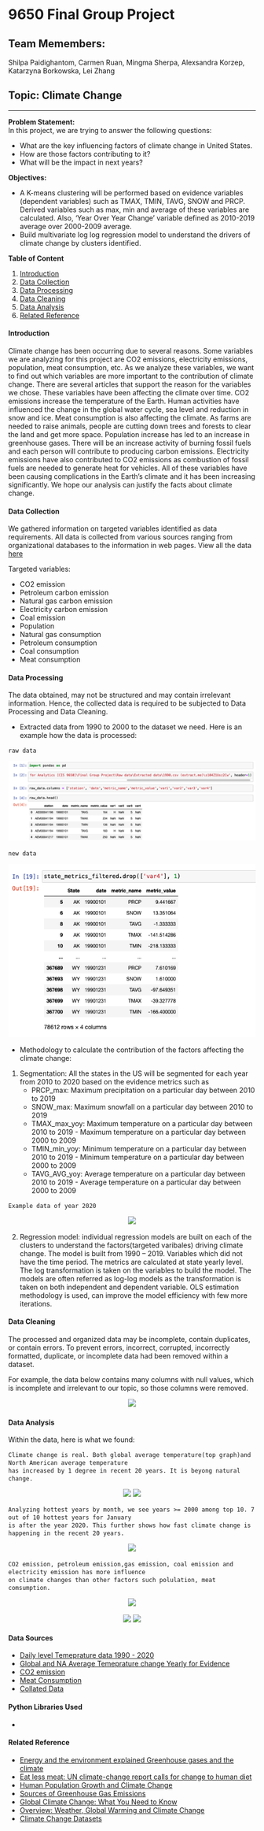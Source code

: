 
# 9650 Final Group Project

## Team Memembers: 
Shilpa Paidighantom, Carmen Ruan, Mingma Sherpa, 
Alexsandra Korzep, Katarzyna Borkowska, Lei Zhang
## Topic: Climate Change
---
**Problem Statement:**\
In this project, we are trying to answer the following questions:
* What are the key influencing factors of climate change in United States.
* How are those factors contributing to it?
* What will be the impact in next years?

**Objectives:**
* A K-means clustering will be performed based on evidence variables (dependent variables) such as TMAX, TMIN, TAVG, SNOW and PRCP. Derived variables such as max, min and         average of these variables are calculated. Also, ‘Year Over Year Change’ variable defined as 2010-2019 average over 2000-2009 average.
* Build multivariate log log regression model to understand the drivers of climate change by clusters identified. 


**Table of Content**
1. [Introduction](#Introduction)
2. [Data Collection](#Data-Collection)
3. [Data Processing](#Data-Processing)
4. [Data Cleaning](#Data-Cleaning)
5. [Data Analysis](#Data-Analysis)
6. [Related Reference](#Related-Reference)

#### Introduction
Climate change has been occurring due to several reasons. Some variables we are analyzing for this project are CO2 emissions, electricity emissions, population, meat consumption, etc. As we analyze these variables, we want to find out which variables are more important to the contribution of climate change. There are several articles that support the reason for the variables we chose. These variables have been affecting the climate over time. CO2 emissions increase the temperature of the Earth. Human activities have influenced the change in the global water cycle, sea level and reduction in snow and ice. Meat consumption is also affecting the climate. As farms are needed to raise animals, people are cutting down trees and forests to clear the land and get more space. Population increase has led to an increase in greenhouse gases. There will be an increase activity of burning fossil fuels and each person will contribute to producing carbon emissions.  Electricity emissions have also contributed to CO2 emissions as combustion of fossil fuels are needed to generate heat for vehicles. All of these variables have been causing complications in the Earth’s climate and it has been increasing significantly. We hope our analysis can justify the facts about climate change.


#### Data Collection
We gathered information on targeted variables identified as data requirements. All data is collected from various sources ranging from organizational databases to the information in web pages. View all the data [here](https://github.com/snowmeatball/9650_GroupProject/tree/main/Data)

Targeted variables:
* CO2 emission
* Petroleum carbon emission
* Natural gas carbon emission
* Electricity carbon emission
* Coal emission
* Population
* Natural gas consumption
* Petroleum consumption
* Coal consumption
* Meat consumption

#### Data Processing
The data obtained, may not be structured and may contain irrelevant information. Hence, the collected data is required to be subjected to Data Processing and Data Cleaning.

* Extracted data from 1990 to 2000 to the dataset we need. Here is an example how the data is processed:
```
raw data
```
![1990raw](img/1990raw.png)
```
new data
```
![1990new](img/1990new.png)


* Methodology to calculate the contribution of the factors affecting the climate change:
1. Segmentation: All the states in the US will be segmented for each year from 2010 to 2020 based on the evidence metrics such as 
    * PRCP_max: Maximum precipitation on a particular day between 2010 to 2019 
    * SNOW_max: Maximum snowfall on a particular day between 2010 to 2019 
    * TMAX_max_yoy: Maximum temperature on a particular day between 2010 to 2019 - Maximum temperature on a particular day between 2000 to 2009
    * TMIN_min_yoy: Minimum temperature on a particular day between 2010 to 2019 - Minimum temperature on a particular day between 2000 to 2009
    * TAVG_AVG_yoy: Average temperature on a particular day between 2010 to 2019 - Average temperature on a particular day between 2000 to 2009


 ```
 Example data of year 2020
 ```
<p align="center" width="100%">
    <img width="50%" src="https://github.com/snowmeatball/9650_GroupProject/blob/main/img/exOf2020.png"> 
</p>

2. Regression model:  individual regression models are built on each of the clusters to understand the factors(targeted varibales) driving climate change. 
   The model is built from 1990 – 2019. Variables which did not have the time period. The metrics are calculated at state yearly level.
   The log transformation is taken on the variables to build the model. The models are often referred as log-log models as the transformation is taken on both independent and dependent variable. OLS estimation methodology is used, can improve the model efficiency with few more iterations. 


#### Data Cleaning
The processed and organized data may be incomplete, contain duplicates, or contain errors.
To prevent errors, incorrect, corrupted, incorrectly formatted, duplicate, or incomplete data had been removed within a dataset. 

For example, the data below contains many columns with null values, which is incomplete and irrelevant to our topic, so those columns were removed.

<p align="center" width="100%">
    <img width="60%" src="https://github.com/snowmeatball/9650_GroupProject/blob/main/img/cleandata.png"> 
</p>


#### Data Analysis
Within the data, here is what we found:
```
Climate change is real. Both global average temperature(top graph)and North American average temperature 
has increased by 1 degree in recent 20 years. It is beyong natural change. 
```
<p align="center" width="100%">
    <img width="50%" src="https://github.com/snowmeatball/9650_GroupProject/blob/main/img/image1.png"> 
    <img width="50%" src="https://github.com/snowmeatball/9650_GroupProject/blob/main/img/NA_avg_tem.png"> 
</p>

```
Analyzing hottest years by month, we see years >= 2000 among top 10. 7 out of 10 hottest years for January 
is after the year 2020. This further shows how fast climate change is happening in the recent 20 years. 
```
<p align="center" width="100%">
    <img width="50%" src="https://github.com/snowmeatball/9650_GroupProject/blob/main/img/hot_year_by_month.png"> 
</p>

```
CO2 emission, petroleum emission,gas emission, coal emission and electricity emission has more influence 
on climate changes than other factors such polulation, meat comsumption.
```
<p align="center" width="100%">
    <img width="70%" src="https://github.com/snowmeatball/9650_GroupProject/blob/main/img/factor.png"> 
</p>

<p align="center" width="100%">
    <img width="60%" src="https://github.com/snowmeatball/9650_GroupProject/blob/main/img/regression1.png"> 
    <img width="60%" src="https://github.com/snowmeatball/9650_GroupProject/blob/main/img/regression2.png"> 
</p>

#### Data Sources
* [Daily level Temeprature data 1990 - 2020](ftp://ftp.ncdc.noaa.gov/pub/data/ghcn/daily/by_year/)
* [Global and NA Average Temeprature change Yearly for Evidence](http://berkeleyearth.lbl.gov/auto/Global/Complete_TAVG_complete.txt)
* [CO2 emission](https://ourworldindata.org/co2/country/united-states?country=~USA)
* [Meat Consumption](https://data.ers.usda.gov/reports.aspx?ID=17832#Pd8813db36791451aa19023aefc4bf02d_2_17iT0R0x0)
* [Collated Data](https://github.com/snowmeatball/9650_GroupProject/tree/main/Data)

#### Python Libraries Used
*

#### Related Reference
* [Energy and the environment explained Greenhouse gases and the climate](https://www.eia.gov/energyexplained/energy-and-the-environment/greenhouse-gases-and-the-climate.php)
* [Eat less meat: UN climate-change report calls for change to human diet](https://www.nature.com/articles/d41586-019-02409-7)
* [Human Population Growth and Climate Change](https://www.biologicaldiversity.org/programs/population_and_sustainability/climate/)
* [Sources of Greenhouse Gas Emissions](https://www.epa.gov/ghgemissions/sources-greenhouse-gas-emissions)
* [Global Climate Change: What You Need to Know](https://www.nrdc.org/stories/global-climate-change-what-you-need-know)
* [Overview: Weather, Global Warming and Climate Change](https://climate.nasa.gov/resources/global-warming-vs-climate-change/)
* [Climate Change Datasets](https://github.com/adventuroussrv/Climate-Change-Datasets)
